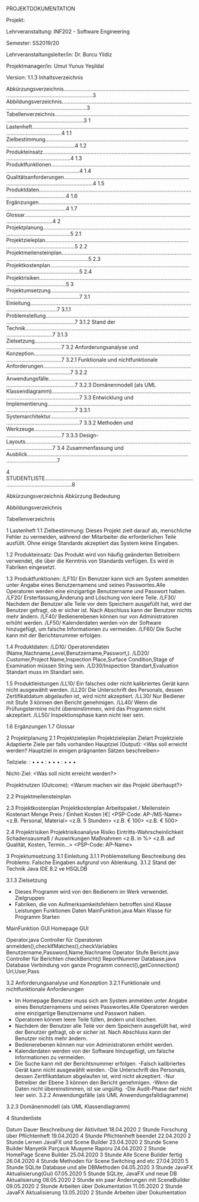 PROJEKTDOKUMENTATION



Projekt: 





Lehrveranstaltung:	INF202 - Software Engineering

Semester:	SS2019/20

Lehrveranstaltungsleiter/in:	Dr. Burcu Yildiz		

Projektmanager/in:	Umut Yunus Yeşildal

Version:	1.1.3
Inhaltsverzeichnis

Abkürzungsverzeichnis…………………………………………………………………………………………………………………………….3
Abbildungsverzeichnis……………………………………………………………………………………………………………………………3
Tabellenverzeichnis…………………………………………………………………………………………………………………………….3
1 Lastenheft…………………………………………………………………………………………………………………………….4
1.1 Zielbestimmung…………………………………………………………………………………………………………………………….4
1.2 Produkteinsatz…………………………………………………………………………………………………………………………….4
1.3 Produktfunktionen…………………………………………………………………………………………………………………………….4
1.4 Qualitätsanforderungen…………………………………………………………………………………………………………………………….4
1.5 Produktdaten…………………………………………………………………………………………………………………………….4
1.6 Ergänzungen…………………………………………………………………………………………………………………………….4
1.7 Glossar…………………………………………………………………………………………………………………………….4
2 Projektplanung…………………………………………………………………………………………………………………………….5
2.1 Projektzieleplan…………………………………………………………………………………………………………………………….5
2.2 Projektmeilensteinplan…………………………………………………………………………………………………………………………….5
2.3 Projektkostenplan…………………………………………………………………………………………………………………………….5
2.4 Projektrisiken…………………………………………………………………………………………………………………………….5
3 Projektumsetzung…………………………………………………………………………………………………………………………….7
3.1 Einleitung…………………………………………………………………………………………………………………………….7
3.1.1 Problemstellung…………………………………………………………………………………………………………………………….7
3.1.2 Stand der Technik…………………………………………………………………………………………………………………………….7
3.1.3 Zielsetzung…………………………………………………………………………………………………………………………….7
3.2 Anforderungsanalyse und Konzeption…………………………………………………………………………………………………………………………….7
3.2.1 Funktionale und nichtfunktionale Anforderungen…………………………………………………………………………………………………………………………….7
3.2.2 Anwendungsfälle…………………………………………………………………………………………………………………………….7
3.2.3 Domänenmodell (als UML Klassendiagramm)…………………………………………………………………………………………………………………………….7
3.3 Entwicklung und Implementierung…………………………………………………………………………………………………………………………….7
3.3.1 Systemarchitektur…………………………………………………………………………………………………………………………….7
3.3.2 Methoden und Werkzeuge…………………………………………………………………………………………………………………………….7
3.3.3 Design-Layouts…………………………………………………………………………………………………………………………….7
3.4 Zusammenfassung und Ausblick…………………………………………………………………………………………………………………………….7

4 STUDENTLISTE……………………………………………………………………………………………………………………………..8	

Abkürzungsverzeichnis
Abkürzung
Bedeutung









Abbildungsverzeichnis

Tabellenverzeichnis














1 Lastenheft 
1.1 Zielbestimmung: 
Dieses Projekt zielt darauf ab, menschliche Fehler zu vermeiden, während der Mitarbeiter die erforderlichen Teile ausfüllt. Ohne einige Standards akzeptiert das System keine Eingaben. 
 
1.2 Produkteinsatz: 
Das Produkt wird von häufig geänderten Betreibern verwendet, die über die Kenntnis von Standards verfügen. Es wird in Fabriken eingesetzt. 
 
1.3 Produktfunktionen: 
 /LF10/ Ein Benutzer kann sich am System anmelden unter Angabe eines Benutzernamens und seines Passwortes.Alle Operatoren werden eine einzigartige Benutzername und Passwort haben. 
/LF20/ Ersterfassung,Änderung and Löschung von leere Teile. 
/LF30/ Nachdem der Benutzer alle Teile vor dem Speichern ausgefüllt hat, wird der Benutzer gefragt, ob er sicher ist. Nach Abschluss kann der Benutzer nichts mehr ändern. 
/LF40/ Bedienerebenen können nur von Administratoren erhöht werden. 
/LF50/ Kalenderdaten werden von der Software hinzugefügt, um falsche Informationen zu vermeiden. 
/LF60/ Die Suche kann mit der Berichtsnummer erfolgen. 

1.4 Produktdaten: 
 /LD10/ Operatorendaten (Name,Nachname,Level,Benutzername,Passwort,). 
 /LD20/ Customer,Project Name,Inspection Place,Surface Condition,Stage of Examination müssen String sein. 
/LD30/Inspection Standart,Evaluation Standart muss im Standart sein. 
 





1.5 Produktleistungen
 /LL10/ Ein falsches oder nicht kalibriertes Gerät kann nicht ausgewählt werden. 
/LL20/ Die Unterschrift des Personals, dessen Zertifikatdatum abgelaufen ist, wird nicht akzeptiert. 
/LL30/ Nur Bediener mit Stufe 3 können den Bericht genehmigen. 
/LL40/ Wenn die Prüfungstermine nicht übereinstimmen, wird das Programm nicht akzeptiert. 
/LL50/ Inspektionsphase kann nicht leer sein. 
 
1.6 Ergänzungen
1.7 Glossar



2 Projektplanung
2.1 Projektzieleplan
Projektzieleplan
Zielart
Projektziele
Adaptierte Ziele
per <Datum> falls vorhanden
Hauptziel (Output):
<Was soll erreicht werden? Hauptziel in einigen prägnanten Sätzen beschreiben>

Teilziele:
<Teilziel>:
    • <messbares Ergebnis>
    • <messbares Ergebnis>
    • <messbares Ergebnis>
<Teilziel>:
    • <messbares Ergebnis>
    • <messbares Ergebnis>
    • <messbares Ergebnis>
<Teilziel>:
    • <messbares Ergebnis>
    • <messbares Ergebnis>
    • <messbares Ergebnis>

Nicht-Ziel:
<Was soll nicht erreicht werden?>

Projektnutzen (Outcome):
<Warum machen wir das Projekt überhaupt?>


2.2 Projektmeilensteinplan

2.3 Projektkostenplan
Projektkostenplan
Arbeitspaket / Meilenstein
Kostenart
Menge
Preis / Einheit
Kosten [€]
<PSP-Code: AP-/MS-Name>
<z.B. Personal, Material>
<z.B. 5 Stunden>
<z.B. € 100>
<z.B. € 500>












2.4 Projektrisiken
Projektrisikoanalyse
Risiko
Eintritts-Wahrscheinlichkeit
Schadensausmaß / Auswirkungen
Maßnahmen
<Name und Beschreibung des Risikos>
<z.B. in %>
<z.B. auf Qualität, Kosten, Termin...>
<PSP-Code: AP-Name>




















3 Projektumsetzung
3.1 Einleitung
3.1.1 Problemstellung
	Beschreibung des Problems: Falsche Eingaben aufgrund von Ablenkung. 
3.1.2 Stand der Technik
Java IDE 8.2 ve HSQLDB

3.1.3 Zielsetzung
- Dieses Programm wird von den Bedienern im Werk verwendet. Zielgruppen
- Fabriken, die von Aufmerksamkeitsfehlern betroffen sind
Klasse
Leistungen
Funktionen
Daten
MainFunktion.java 
Main Klasse für Programm 
Starten 

MainFunktion GUI 
Homepage GUI 


Operator.java 
Controller für Operatoren 
anmelden(),checkIfMatches(),checkVariables 
Benutzername,Password,Name,Nachname Operator Stufe 
Bericht.java 
Controller für Berichten 
checkBericht() 
ReportNummer 
Database.java 
Database Verbindung von ganze Programm 
connect(),getConnection() 
Url,User,Pass 



3.2 Anforderungsanalyse und Konzeption
3.2.1 Funktionale und nichtfunktionale Anforderungen
- Im Homepage Benutzer muss sich am System anmelden unter Angabe eines Benutzernamens und seines Passwortes.Alle Operatoren werden eine einzigartige Benutzername und Passwort haben. 
- Operatoren können leere Teile füllen, ändern und löschen.
- Nachdem der Benutzer alle Teile vor dem Speichern ausgefüllt hat, wird der Benutzer gefragt, ob er sicher ist. Nach Abschluss kann der Benutzer nichts mehr ändern. 
- Bedienerebenen können nur von Administratoren erhöht werden. 
- Kalenderdaten werden von der Software hinzugefügt, um falsche Informationen zu vermeiden.
- Die Suche kann mit der Berichtsnummer erfolgen.
-Falsch kalibriertes Gerät kann nicht ausgewählt werden.
-Die Unterschrift des Personals, dessen Zertifikatdatum abgelaufen ist, wird nicht akzeptiert.
-Nur Betreiber der Ebene 3 können den Bericht genehmigen.
-Wenn die Daten nicht übereinstimmen, ist sie ungültig.
-Die Audit-Phase darf nicht leer sein.
3.2.2 Anwendungsfälle (als UML Anwendungsfalldiagramme)





3.2.3 Domänenmodell (als UML Klassendiagramm)




















4 Stundenliste

Datum
Dauer
Beschreibung der Aktivitaet
18.04.2020
2 Stunde
Forschung über Pflichtenheft
19.04.2020
4 Stunde
Pflichtenheft beendet
22.04.2020
2 Stunde
Lernen JavaFX und Scene Builder
23.04.2020
2 Stunde
Scene Builder Manyetik Parçacık Muayene Raporu
24.04.2020
2 Stunde
HomePage Scene Builder
25.04.2020
3 Stunde
Alle Scene Builder fertig
26.04.2020
4 Stunde
Methoden für Scene Switching and etc
27.04.2020
5 Stunde
SQLite Database und alle DBMethoden
04.05.2020
3 Stunde
JavaFX Aktualisierung(Gui)
07.05.2020
5 Stunde 
SQLite, JavaFX und neue DB Aktualisierung
08.05.2020
2 Stunde
ein paar Änderungen mit SceneBuilder
09.05.2020
2 Stunde 
Arbeiten über Dokumentation
11.05.2020
2 Stunde 
JavaFX Aktualisierung
13.05.2020
2 Stunde 
Arbeiten über Dokumentation




